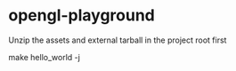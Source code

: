 # opengl-playground

Unzip the assets and external tarball in the project root first

make hello_world -j
